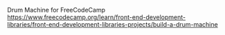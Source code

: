 Drum Machine for FreeCodeCamp 
https://www.freecodecamp.org/learn/front-end-development-libraries/front-end-development-libraries-projects/build-a-drum-machine
